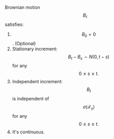 Brownian motion $$B_t$$ satisfies:

1. $$B_0 = 0$$. \(Optional\)
2. Stationary increment:     $$B_t - B_s \sim N(0, t-s)$$ for any $$0\le s\le t.$$
3. Independent increment:  $$B_t $$ is independent of $$\sigma(\mathcal F_s)$$ for any $$0\le s\le t.$$
4. It's continuous. 



